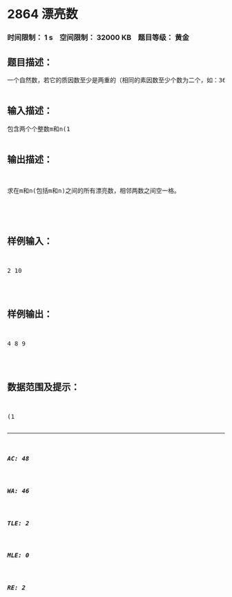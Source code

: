 # 2864 漂亮数   
### 时间限制： 1 s&nbsp;&nbsp;&nbsp;&nbsp;空间限制： 32000 KB&nbsp;&nbsp;&nbsp;&nbsp;题目等级： 黄金  
## 题目描述：  

<pre>
一个自然数，若它的质因数至少是两重的（相同的素因数至少个数为二个，如：36=2*2*3*3），则称该数为"漂亮数"。

</pre>
  
  
## 输入描述：  

<pre>
包含两个个整数m和n(1<m<n≤10000)。

</pre>
  
  
## 输出描述：  

<pre>
求在m和n(包括m和n)之间的所有漂亮数，相邻两数之间空一格。

</pre>
  
  
## 样例输入：  

<pre>
2 10
</pre>
  
  
## 样例输出：  

<pre>
4 8 9
</pre>
  
  
## 数据范围及提示：  

<pre>
(1<m<n≤10000)。
</pre>
  
  
***  

##### AC: 48  
##### WA: 46  
##### TLE: 2  
##### MLE: 0  
##### RE: 2  
